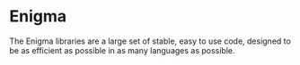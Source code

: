 # Enigma
The Enigma libraries are a large set of stable, easy to use code,
designed to be as efficient as possible in as many languages as
possible.
